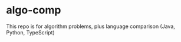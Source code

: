 # algo-comp
This repo is for algorithm problems, plus language comparison (Java, Python, TypeScript)
